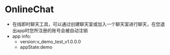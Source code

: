 # OnlineChat
- 在线即时聊天工具，可以通过创建聊天室或加入一个聊天室进行聊天，在您退出app时您所注册的账号会被自动注销
- app info: 
    - version:v_demo_test_v1.0.0.0
    - appState:demo
